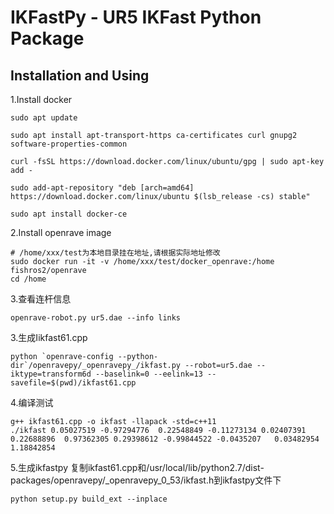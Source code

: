 # IKFastPy - UR5 IKFast Python Package

## Installation and Using


1.Install docker

```
sudo apt update

sudo apt install apt-transport-https ca-certificates curl gnupg2 software-properties-common

curl -fsSL https://download.docker.com/linux/ubuntu/gpg | sudo apt-key add -

sudo add-apt-repository "deb [arch=amd64] https://download.docker.com/linux/ubuntu $(lsb_release -cs) stable"

sudo apt install docker-ce

```

2.Install openrave image
```
# /home/xxx/test为本地目录挂在地址,请根据实际地址修改
sudo docker run -it -v /home/xxx/test/docker_openrave:/home fishros2/openrave
cd /home
```

3.查看连杆信息
```
openrave-robot.py ur5.dae --info links
```

3.生成Iikfast61.cpp
```
python `openrave-config --python-dir`/openravepy/_openravepy_/ikfast.py --robot=ur5.dae --iktype=transform6d --baselink=0 --eelink=13 --savefile=$(pwd)/ikfast61.cpp
```

4.编译测试
```
g++ ikfast61.cpp -o ikfast -llapack -std=c++11
./ikfast 0.05027519 -0.97294776  0.22548849 -0.11273134 0.02407391  0.22688896  0.97362305 0.29398612 -0.99844522 -0.0435207   0.03482954 1.18842854
```

5.生成ikfastpy
复制ikfast61.cpp和/usr/local/lib/python2.7/dist-packages/openravepy/_openravepy_0_53/ikfast.h到ikfastpy文件下
```
python setup.py build_ext --inplace
```

